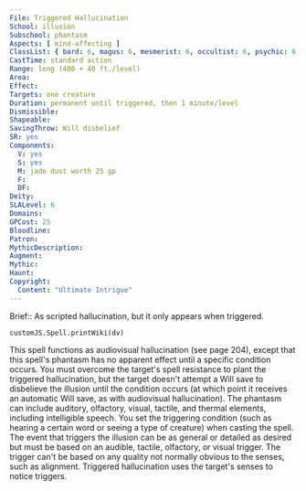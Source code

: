 ```yaml
---
File: Triggered Hallucination
School: illusion
Subschool: phantasm
Aspects: [ mind-affecting ]
ClassList: { bard: 6, magus: 6, mesmerist: 6, occultist: 6, psychic: 6, sorcerer: 6, wizard: 6 }
CastTime: standard action
Range: long (400 + 40 ft./level)
Area: 
Effect: 
Targets: one creature
Duration: permanent until triggered, then 1 minute/level
Dismissible: 
Shapeable: 
SavingThrow: Will disbelief
SR: yes
Components:
  V: yes
  S: yes
  M: jade dust worth 25 gp
  F: 
  DF: 
Deity: 
SLALevel: 6
Domains: 
GPCost: 25
Bloodline: 
Patron: 
MythicDescription: 
Augment: 
Mythic: 
Haunt: 
Copyright:
  Content: "Ultimate Intrigue"
---
```

Brief:: As scripted hallucination, but it only appears when triggered.

```dataviewjs
customJS.Spell.printWiki(dv)
```

This spell functions as audiovisual hallucination (see page 204), except that this spell's phantasm has no apparent effect until a specific condition occurs. You must overcome the target's spell resistance to plant the triggered hallucination, but the target doesn't attempt a Will save to disbelieve the illusion until the condition occurs (at which point it receives an automatic Will save, as with audiovisual hallucination). The phantasm can include auditory, olfactory, visual, tactile, and thermal elements, including intelligible speech.  You set the triggering condition (such as hearing a certain word or seeing a type of creature) when casting the spell. The event that triggers the illusion can be as general or detailed as desired but must be based on an audible, tactile, olfactory, or visual trigger. The trigger can't be based on any quality not  normally obvious to the senses, such as alignment. Triggered hallucination uses the target's senses to notice triggers.
